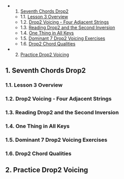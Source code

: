 <!-- vscode-markdown-toc -->
* 1. [Seventh Chords Drop2](#SeventhChordsDrop2)
	* 1.1. [Lesson 3 Overview](#Lesson3Overview)
	* 1.2. [Drop2 Voicing - Four Adjacent Strings](#Drop2Voicing-FourAdjacentStrings)
	* 1.3. [Reading Drop2 and the Second Inversion](#ReadingDrop2andtheSecondInversion)
	* 1.4. [One Thing in All Keys](#OneThinginAllKeys)
	* 1.5. [Dominant 7 Drop2 Voicing Exercises](#Dominant7Drop2VoicingExercises)
	* 1.6. [Drop2 Chord Qualities](#Drop2ChordQualities)
* 2. [Practice Drop2 Voicing](#PracticeDrop2Voicing)

<!-- vscode-markdown-toc-config
	numbering=true
	autoSave=true
	/vscode-markdown-toc-config -->
<!-- /vscode-markdown-toc -->

##  1. <a name='SeventhChordsDrop2'></a>Seventh Chords Drop2

###  1.1. <a name='Lesson3Overview'></a>Lesson 3 Overview

###  1.2. <a name='Drop2Voicing-FourAdjacentStrings'></a>Drop2 Voicing - Four Adjacent Strings

###  1.3. <a name='ReadingDrop2andtheSecondInversion'></a>Reading Drop2 and the Second Inversion

###  1.4. <a name='OneThinginAllKeys'></a>One Thing in All Keys

###  1.5. <a name='Dominant7Drop2VoicingExercises'></a>Dominant 7 Drop2 Voicing Exercises

###  1.6. <a name='Drop2ChordQualities'></a>Drop2 Chord Qualities

##  2. <a name='PracticeDrop2Voicing'></a>Practice Drop2 Voicing
